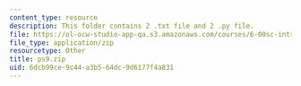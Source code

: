 ```yaml
---
content_type: resource
description: This folder contains 2 .txt file and 2 .py file.
file: https://ol-ocw-studio-app-qa.s3.amazonaws.com/courses/6-00sc-introduction-to-computer-science-and-programming-spring-2011/6dcb99ce9c44a3b564dc9d6177f4a831_ps9.zip
file_type: application/zip
resourcetype: Other
title: ps9.zip
uid: 6dcb99ce-9c44-a3b5-64dc-9d6177f4a831
---
```

